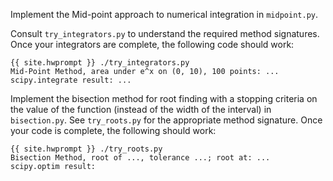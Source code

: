 Implement the Mid-point approach to numerical integration in `midpoint.py`.

Consult `try_integrators.py` to understand the required method signatures.  Once your integrators are complete, the following
code should work:

~~~
{{ site.hwprompt }} ./try_integrators.py
Mid-Point Method, area under e^x on (0, 10), 100 points: ...
scipy.integrate result: ...
~~~

Implement the bisection method for root finding with a stopping criteria on the value of the function (instead of the width of the interval) in `bisection.py`.  See `try_roots.py` for the appropriate method signature.  Once your code is complete, the following should work:

~~~
{{ site.hwprompt }} ./try_roots.py
Bisection Method, root of ..., tolerance ...; root at: ...
scipy.optim result:
~~~
